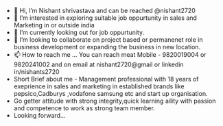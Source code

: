 - 👋 Hi, I’m Nishant shrivastava and can be reached @nishant2720
- 👀 I’m interested in exploring suitable job oppurtunity in sales and Marketing in or outside india 
- 🌱 I’m currently looking out for job oppurtunity.
- 💞️ I’m looking to collaborate on project based or permanenet role in business development or expanding the business in new location.
- 📫 How to reach me ... You can reach meat Mobile - 9820019004 or 9820241002 and on email at nishant2720@gmail or linkedin in/nishants2720
- Short Brief about me - Management professional with 18 years of exeprience in sales and marketing in established brands like pepsico,Cadburys ,vodafone samsung etc and start up organisation.
- Go getter attitude with strong integrity,quick learning aility with passion and competence to work as strong team member.
- Looking forward...

